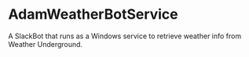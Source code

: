 # AdamWeatherBotService
A SlackBot that runs as a Windows service to retrieve weather info from Weather Underground.
